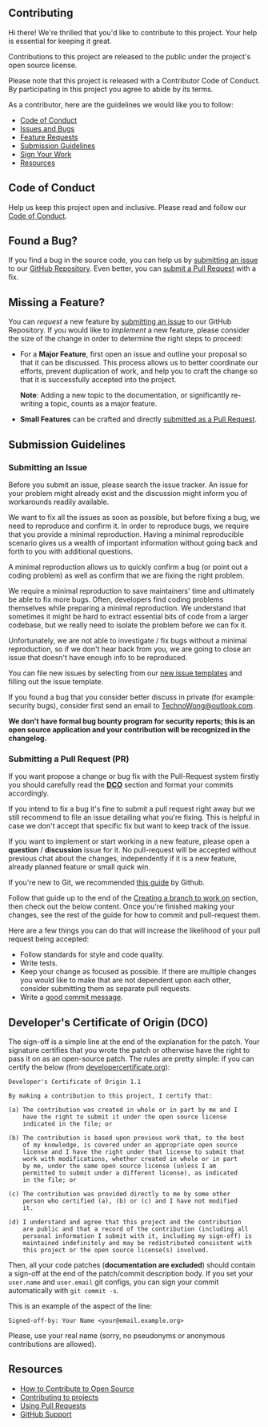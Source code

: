 ## Contributing

Hi there! We're thrilled that you'd like to contribute to this project. 
Your help is essential for keeping it great.

Contributions to this project are released to the public under the project's open source license.

Please note that this project is released with a Contributor Code of Conduct. 
By participating in this project you agree to abide by its terms.

As a contributor, here are the guidelines we would like you to follow:

 - [Code of Conduct](#coc)
 - [Issues and Bugs](#issue)
 - [Feature Requests](#feature)
 - [Submission Guidelines](#submit)
 - [Sign Your Work](#dco)
 - [Resources](#resources)

## <a name="coc"></a> Code of Conduct

Help us keep this project open and inclusive.
Please read and follow our [Code of Conduct][coc].

## <a name="issue"></a> Found a Bug?

If you find a bug in the source code, you can help us by [submitting an issue](#submit-issue) to our [GitHub Repository][github].
Even better, you can [submit a Pull Request](#submit-pr) with a fix.

## <a name="feature"></a> Missing a Feature?
You can *request* a new feature by [submitting an issue](#submit-issue) to our GitHub Repository.
If you would like to *implement* a new feature, please consider the size of the change in order to determine the right steps to proceed:

* For a **Major Feature**, first open an issue and outline your proposal so that it can be discussed.
  This process allows us to better coordinate our efforts, prevent duplication of work, and help you to craft the change so that it is successfully accepted into the project.

  **Note**: Adding a new topic to the documentation, or significantly re-writing a topic, counts as a major feature.

* **Small Features** can be crafted and directly [submitted as a Pull Request](#submit-pr).

## <a name="submit"></a> Submission Guidelines

### <a name="submit-issue"></a> Submitting an Issue

Before you submit an issue, please search the issue tracker. An issue for your problem might already exist and the discussion might inform you of workarounds readily available.

We want to fix all the issues as soon as possible, but before fixing a bug, we need to reproduce and confirm it.
In order to reproduce bugs, we require that you provide a minimal reproduction.
Having a minimal reproducible scenario gives us a wealth of important information without going back and forth to you with additional questions.

A minimal reproduction allows us to quickly confirm a bug (or point out a coding problem) as well as confirm that we are fixing the right problem.

We require a minimal reproduction to save maintainers' time and ultimately be able to fix more bugs.
Often, developers find coding problems themselves while preparing a minimal reproduction.
We understand that sometimes it might be hard to extract essential bits of code from a larger codebase, but we really need to isolate the problem before we can fix it.

Unfortunately, we are not able to investigate / fix bugs without a minimal reproduction, so if we don't hear back from you, we are going to close an issue that doesn't have enough info to be reproduced.

You can file new issues by selecting from our [new issue templates][new-issue-templates] and filling out the issue template.

If you found a bug that you consider better discuss in private (for example: security bugs), consider first send an email to TechnoWong@outlook.com.

**We don't have formal bug bounty program for security reports; this is an open source application and your contribution will be recognized in the changelog.**

### <a name="submit-pr"></a> Submitting a Pull Request (PR)

If you want propose a change or bug fix with the Pull-Request system
firstly you should carefully read the **[DCO](#dco)** section and format your
commits accordingly.

If you intend to fix a bug it's fine to submit a pull request right
away but we still recommend to file an issue detailing what you're
fixing. This is helpful in case we don't accept that specific fix but
want to keep track of the issue.

If you want to implement or start working in a new feature, please
open a **question** / **discussion** issue for it. No pull-request
will be accepted without previous chat about the changes,
independently if it is a new feature, already planned feature or small
quick win.

If you're new to Git, we recommended [this guide](https://docs.github.com/en/get-started/quickstart/contributing-to-projects) by Github.

Follow that guide up to the end of the [Creating a branch to work on](https://docs.github.com/en/get-started/quickstart/contributing-to-projects#creating-a-branch-to-work-on) section, 
then check out the below content. Once you're finished making your changes, 
see the rest of the guide for how to commit and pull-request them.

Here are a few things you can do that will increase the likelihood of your pull request being accepted:

- Follow standards for style and code quality.
- Write tests.
- Keep your change as focused as possible. If there are multiple changes you would like to make that are not dependent upon each other, consider submitting them as separate pull requests.
- Write a [good commit message][conventionalcommits].

## <a name="dco"></a> Developer's Certificate of Origin (DCO)

The sign-off is a simple line at the end of the explanation for the patch. Your
signature certifies that you wrote the patch or otherwise have the right to pass
it on as an open-source patch. The rules are pretty simple: if you can certify
the below (from [developercertificate.org](http://developercertificate.org/)):

    Developer's Certificate of Origin 1.1

    By making a contribution to this project, I certify that:
    
    (a) The contribution was created in whole or in part by me and I
        have the right to submit it under the open source license
        indicated in the file; or
    
    (b) The contribution is based upon previous work that, to the best
        of my knowledge, is covered under an appropriate open source
        license and I have the right under that license to submit that
        work with modifications, whether created in whole or in part
        by me, under the same open source license (unless I am
        permitted to submit under a different license), as indicated
        in the file; or
    
    (c) The contribution was provided directly to me by some other
        person who certified (a), (b) or (c) and I have not modified
        it.
    
    (d) I understand and agree that this project and the contribution
        are public and that a record of the contribution (including all
        personal information I submit with it, including my sign-off) is
        maintained indefinitely and may be redistributed consistent with
        this project or the open source license(s) involved.

Then, all your code patches (**documentation are excluded**) should
contain a sign-off at the end of the patch/commit description body. If 
you set your `user.name` and `user.email` git configs, you can sign your
commit automatically with `git commit -s`.

This is an example of the aspect of the line:

	Signed-off-by: Your Name <your@email.example.org>

Please, use your real name (sorry, no pseudonyms or anonymous
contributions are allowed).

## <a name="resources"></a> Resources

- [How to Contribute to Open Source](https://opensource.guide/how-to-contribute/)
- [Contributing to projects](https://docs.github.com/en/get-started/quickstart/contributing-to-projects)
- [Using Pull Requests](https://docs.github.com/en/pull-requests/collaborating-with-pull-requests/proposing-changes-to-your-work-with-pull-requests/about-pull-requests)
- [GitHub Support](https://support.github.com/)

[github]: ./
[coc]: ./CODE_OF_CONDUCT.md
[conventionalcommits]: ./CONVENTIONAL_COMMITS.md
[new-issue-templates]: ./issues/new/choose
